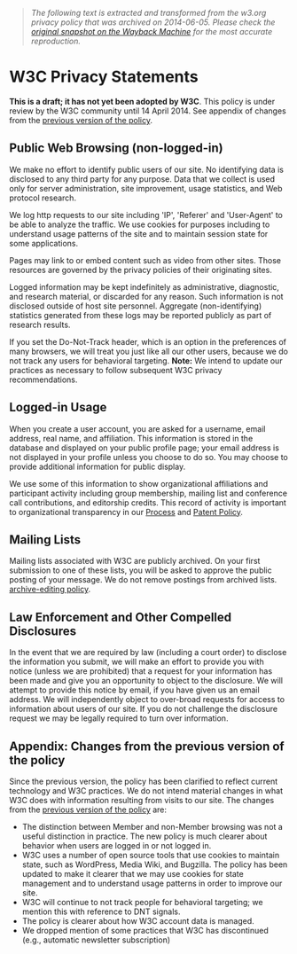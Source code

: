 > *The following text is extracted and transformed from the w3.org privacy policy that was archived on 2014-06-05. Please check the [original snapshot on the Wayback Machine](https://web.archive.org/web/20140605202514id_/http%3A//www.w3.org/Consortium/Legal/privacy-statement-20140324.html) for the most accurate reproduction.*

# W3C Privacy Statements

**This is a draft; it has not yet been adopted by W3C**. This policy is under review by the W3C community until 14 April 2014. See appendix of changes from the [previous version of the policy](https://web.archive.org/web/20140605202514id_/http%3A//www.w3.org/Consortium/Legal/privacy-statement-20000612.html).

## Public Web Browsing (non-logged-in) 

We make no effort to identify public users of our site. No identifying data is disclosed to any third party for any purpose. Data that we collect is used only for server administration, site improvement, usage statistics, and Web protocol research.

We log http requests to our site including 'IP', 'Referer' and 'User-Agent' to be able to analyze the traffic. We use cookies for purposes including to understand usage patterns of the site and to maintain session state for some applications.

Pages may link to or embed content such as video from other sites. Those resources are governed by the privacy policies of their originating sites.

Logged information may be kept indefinitely as administrative, diagnostic, and research material, or discarded for any reason. Such information is not disclosed outside of host site personnel. Aggregate (non-identifying) statistics generated from these logs may be reported publicly as part of research results.

If you set the Do-Not-Track header, which is an option in the preferences of many browsers, we will treat you just like all our other users, because we do not track any users for behavioral targeting. **Note:** We intend to update our practices as necessary to follow subsequent W3C privacy recommendations. 

##  Logged-in Usage

When you create a user account, you are asked for a username, email address, real name, and affiliation. This information is stored in the database and displayed on your public profile page; your email address is not displayed in your profile unless you choose to do so. You may choose to provide additional information for public display.

We use some of this information to show organizational affiliations and participant activity including group membership, mailing list and conference call contributions, and editorship credits. This record of activity is important to organizational transparency in our [Process](http://www.w3.org/2005/10/Process-20051014/process.html) and [Patent Policy](http://www.w3.org/Consortium/Patent-Policy-20040205/).

## Mailing Lists

Mailing lists associated with W3C are publicly archived. On your first submission to one of these lists, you will be asked to approve the public posting of your message. We do not remove postings from archived lists. [archive-editing policy](http://www.w3.org/Mail/ArchiveEditingPolicy).

## Law Enforcement and Other Compelled Disclosures

In the event that we are required by law (including a court order) to disclose the information you submit, we will make an effort to provide you with notice (unless we are prohibited) that a request for your information has been made and give you an opportunity to object to the disclosure. We will attempt to provide this notice by email, if you have given us an email address. We will independently object to over-broad requests for access to information about users of our site. If you do not challenge the disclosure request we may be legally required to turn over information. 

## Appendix: Changes from the previous version of the policy

Since the previous version, the policy has been clarified to reflect current technology and W3C practices. We do not intend material changes in what W3C does with information resulting from visits to our site. The changes from the [previous version of the policy](https://web.archive.org/web/20140605202514id_/http%3A//www.w3.org/Consortium/Legal/privacy-statement-20000612.html) are:

  * The distinction between Member and non-Member browsing was not a useful distinction in practice. The new policy is much clearer about behavior when users are logged in or not logged in.
  * W3C uses a number of open source tools that use cookies to maintain state, such as WordPress, Media Wiki, and Bugzilla. The policy has been updated to make it clearer that we may use cookies for state management and to understand usage patterns in order to improve our site.
  * W3C will continue to not track people for behavioral targeting; we mention this with reference to DNT signals.
  * The policy is clearer about how W3C account data is managed.
  * We dropped mention of some practices that W3C has discontinued (e.g., automatic newsletter subscription)


